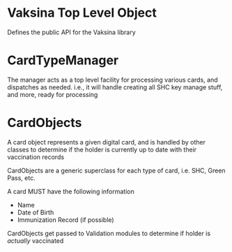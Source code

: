 Vaksina Top Level Object
===

Defines the public API for the Vaksina library

CardTypeManager
===

The manager acts as a top level facility for processing various cards, and dispatches
as needed. i.e., it will handle creating all SHC key manage stuff, and more, ready for
processing


CardObjects
===
A card object represents a given digital card, and is handled by other classes to
determine if the holder is currently up to date with their vaccination records

CardObjects are a generic superclass for each type of card, i.e. SHC, Green Pass, etc.

A card MUST have the following information
* Name
* Date of Birth
* Immunization Record (if possible)

CardObjects get passed to Validation modules to determine if holder is *actually* vaccinated


